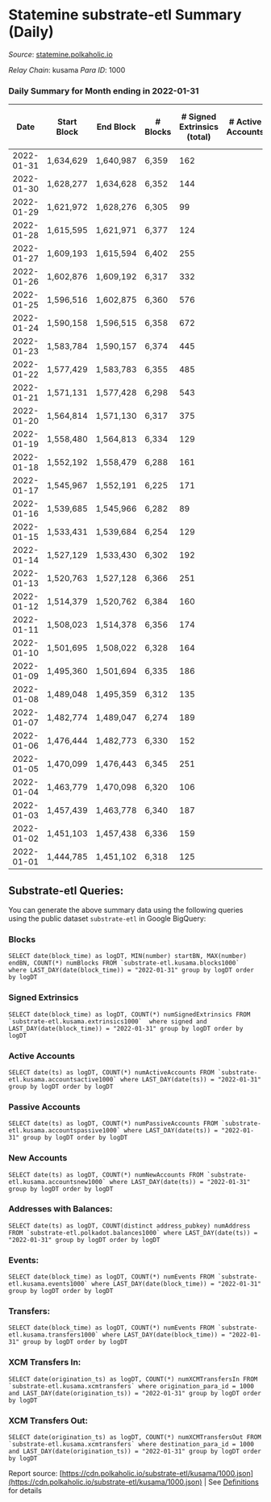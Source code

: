 # Statemine substrate-etl Summary (Daily)

_Source_: [statemine.polkaholic.io](https://statemine.polkaholic.io)

*Relay Chain*: kusama
*Para ID*: 1000



### Daily Summary for Month ending in 2022-01-31


| Date | Start Block | End Block | # Blocks | # Signed Extrinsics (total) | # Active Accounts | # Passive | # New | # Addresses with Balances | # Events | # Transfers | # XCM Transfers In | # XCM Transfers Out | Issues | 
| ---- | ----------- | --------- | -------- | --------------------------- | ----------------- | --------- | ----- | ------------------------- | -------- | ----------- | ------------------ | ------------------- | ------ |
| 2022-01-31 | 1,634,629 | 1,640,987 | 6,359 | 162 |  |  |  | 18,855 | 15,640 | 2,101 ($193,795.00) | 11 ($198.28) |   |  |
| 2022-01-30 | 1,628,277 | 1,634,628 | 6,352 | 144 |  |  |  | 18,835 | 15,669 | 2,128 ($133,444.50) | 24 ($187.78) |   |  |
| 2022-01-29 | 1,621,972 | 1,628,276 | 6,305 | 99 |  |  |  | 18,811 | 14,768 | 1,602 ($87,124.92) | 10 ($121.25) | 3 ($594.98) |  |
| 2022-01-28 | 1,615,595 | 1,621,971 | 6,377 | 124 |  |  |  | 18,791 | 16,049 | 2,269 ($75,611.39) | 19 ($8,867.97) |   |  |
| 2022-01-27 | 1,609,193 | 1,615,594 | 6,402 | 255 |  |  |  | 18,710 | 17,590 | 3,322 ($305,603.79) | 35 ($715.66) |   |  |
| 2022-01-26 | 1,602,876 | 1,609,192 | 6,317 | 332 |  |  |  | 18,671 | 18,662 | 4,160 ($597,339.97) | 37 ($332.96) |   |  |
| 2022-01-25 | 1,596,516 | 1,602,875 | 6,360 | 576 |  |  |  | 18,633 | 21,220 | 5,197 ($610,097.49) | 79 ($2,256.12) | 27 ($83,848.03) |  |
| 2022-01-24 | 1,590,158 | 1,596,515 | 6,358 | 672 |  |  |  | 18,563 | 21,732 | 5,256 ($814,050.96) | 73 ($10,321.44) | 61 ($314,264.53) |  |
| 2022-01-23 | 1,583,784 | 1,590,157 | 6,374 | 445 |  |  |  | 18,501 | 20,039 | 4,742 ($612,996.92) | 54 ($259.94) |   |  |
| 2022-01-22 | 1,577,429 | 1,583,783 | 6,355 | 485 |  |  |  | 18,462 | 20,515 | 4,991 ($565,896.77) | 60 ($559.19) | 8 ($25,001.89) |  |
| 2022-01-21 | 1,571,131 | 1,577,428 | 6,298 | 543 |  |  |  | 18,404 | 20,532 | 5,010 ($456,749.04) | 28 ($277.41) | 78 ($2,543,034.02) |  |
| 2022-01-20 | 1,564,814 | 1,571,130 | 6,317 | 375 |  |  |  | 18,364 | 18,190 | 3,396 ($270,188.91) | 40 ($1,014.83) | 104 ($606,597.29) |  |
| 2022-01-19 | 1,558,480 | 1,564,813 | 6,334 | 129 |  |  |  | 18,324 | 15,585 | 2,194 ($105,218.70) | 19 ($147.32) |   |  |
| 2022-01-18 | 1,552,192 | 1,558,479 | 6,288 | 161 |  |  |  | 18,286 | 16,216 | 2,720 ($95,679.43) | 17 ($642.70) |   |  |
| 2022-01-17 | 1,545,967 | 1,552,191 | 6,225 | 171 |  |  |  | 18,245 | 15,879 | 2,430 ($188,529.23) | 36 ($181.39) |   |  |
| 2022-01-16 | 1,539,685 | 1,545,966 | 6,282 | 89 |  |  |  | 18,198 | 14,695 | 1,634 ($400,771.24) | 13 ($60.94) |   |  |
| 2022-01-15 | 1,533,431 | 1,539,684 | 6,254 | 129 |  |  |  | 18,169 | 15,130 | 1,873 ($147,814.67) | 20 ($290.05) |   |  |
| 2022-01-14 | 1,527,129 | 1,533,430 | 6,302 | 192 |  |  |  | 18,170 | 17,300 | 3,209 ($223,276.82) | 26 ($244.55) |   |  |
| 2022-01-13 | 1,520,763 | 1,527,128 | 6,366 | 251 |  |  |  | 18,046 | 17,937 | 3,343 ($73,553.13) | 29 ($258.98) |   |  |
| 2022-01-12 | 1,514,379 | 1,520,762 | 6,384 | 160 |  |  |  | 17,894 | 16,280 | 2,683 ($86,838.10) | 26 ($133.78) |   |  |
| 2022-01-11 | 1,508,023 | 1,514,378 | 6,356 | 174 |  |  |  | 17,860 | 16,181 | 2,608 ($163,350.68) | 16 ($137.54) |   |  |
| 2022-01-10 | 1,501,695 | 1,508,022 | 6,328 | 164 |  |  |  | 17,827 | 16,024 | 2,478 ($334,535.61) | 29 ($239.44) |   |  |
| 2022-01-09 | 1,495,360 | 1,501,694 | 6,335 | 186 |  |  |  | 17,783 | 15,978 | 2,347 ($153,592.87) | 23 ($928.40) |   |  |
| 2022-01-08 | 1,489,048 | 1,495,359 | 6,312 | 135 |  |  |  | 17,734 | 15,449 | 2,109 ($102,511.99) | 23 ($3,917.16) |   |  |
| 2022-01-07 | 1,482,774 | 1,489,047 | 6,274 | 189 |  |  |  | 17,701 | 16,093 | 2,570 ($329,399.30) | 34 ($480.27) |   |  |
| 2022-01-06 | 1,476,444 | 1,482,773 | 6,330 | 152 |  |  |  | 17,667 | 16,136 | 2,695 ($521,940.69) | 24 ($984.71) |   |  |
| 2022-01-05 | 1,470,099 | 1,476,443 | 6,345 | 251 |  |  |  |  | 16,763 | 2,863 ($347,964.71) | 24 ($267.14) |   |  |
| 2022-01-04 | 1,463,779 | 1,470,098 | 6,320 | 106 |  |  |  | 17,597 | 15,274 | 1,907 ($5,029,005.24) | 42 ($753.26) |   |  |
| 2022-01-03 | 1,457,439 | 1,463,778 | 6,340 | 187 |  |  |  | 17,550 | 16,062 | 2,408 ($86,510.37) | 31 ($5,618.23) |   |  |
| 2022-01-02 | 1,451,103 | 1,457,438 | 6,336 | 159 |  |  |  | 17,504 | 15,832 | 2,332 ($778,355.98) | 25 ($1,069.81) |   |  |
| 2022-01-01 | 1,444,785 | 1,451,102 | 6,318 | 125 |  |  |  | 17,470 | 15,348 | 1,958 ($1,247,827.72) | 34 ($1,927.07) |   |  |

## Substrate-etl Queries:
You can generate the above summary data using the following queries using the public dataset `substrate-etl` in Google BigQuery:


### Blocks
```
SELECT date(block_time) as logDT, MIN(number) startBN, MAX(number) endBN, COUNT(*) numBlocks FROM `substrate-etl.kusama.blocks1000`  where LAST_DAY(date(block_time)) = "2022-01-31" group by logDT order by logDT
```


### Signed Extrinsics
```
SELECT date(block_time) as logDT, COUNT(*) numSignedExtrinsics FROM `substrate-etl.kusama.extrinsics1000`  where signed and LAST_DAY(date(block_time)) = "2022-01-31" group by logDT order by logDT
```


### Active Accounts
```
SELECT date(ts) as logDT, COUNT(*) numActiveAccounts FROM `substrate-etl.kusama.accountsactive1000` where LAST_DAY(date(ts)) = "2022-01-31" group by logDT order by logDT
```


### Passive Accounts
```
SELECT date(ts) as logDT, COUNT(*) numPassiveAccounts FROM `substrate-etl.kusama.accountspassive1000` where LAST_DAY(date(ts)) = "2022-01-31" group by logDT order by logDT
```


### New Accounts
```
SELECT date(ts) as logDT, COUNT(*) numNewAccounts FROM `substrate-etl.kusama.accountsnew1000` where LAST_DAY(date(ts)) = "2022-01-31" group by logDT order by logDT
```


### Addresses with Balances:
```
SELECT date(ts) as logDT, COUNT(distinct address_pubkey) numAddress FROM `substrate-etl.polkadot.balances1000` where LAST_DAY(date(ts)) = "2022-01-31" group by logDT order by logDT
```


### Events:
```
SELECT date(block_time) as logDT, COUNT(*) numEvents FROM `substrate-etl.kusama.events1000` where LAST_DAY(date(block_time)) = "2022-01-31" group by logDT order by logDT
```


### Transfers:
```
SELECT date(block_time) as logDT, COUNT(*) numEvents FROM `substrate-etl.kusama.transfers1000` where LAST_DAY(date(block_time)) = "2022-01-31" group by logDT order by logDT
```


### XCM Transfers In:
```
SELECT date(origination_ts) as logDT, COUNT(*) numXCMTransfersIn FROM `substrate-etl.kusama.xcmtransfers` where origination_para_id = 1000 and LAST_DAY(date(origination_ts)) = "2022-01-31" group by logDT order by logDT
```


### XCM Transfers Out:
```
SELECT date(origination_ts) as logDT, COUNT(*) numXCMTransfersOut FROM `substrate-etl.kusama.xcmtransfers` where destination_para_id = 1000 and LAST_DAY(date(origination_ts)) = "2022-01-31" group by logDT order by logDT
```



Report source: [https://cdn.polkaholic.io/substrate-etl/kusama/1000.json](https://cdn.polkaholic.io/substrate-etl/kusama/1000.json) | See [Definitions](/DEFINITIONS.md) for details
